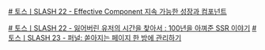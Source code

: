 
[# 토스ㅣSLASH 22 - Effective Component 지속 가능한 성장과 컴포넌트](https://www.youtube.com/watch?v=fR8tsJ2r7Eg)

[# 토스ㅣSLASH 22 - 잃어버린 유저의 시간을 찾아서 : 100년을 아껴준 SSR 이야기](https://www.youtube.com/watch?v=IKyA8BKxpXc)
[# 토스ㅣSLASH 23 - 퍼널: 쏟아지는 페이지 한 방에 관리하기](https://www.youtube.com/watch?v=NwLWX2RNVcw)